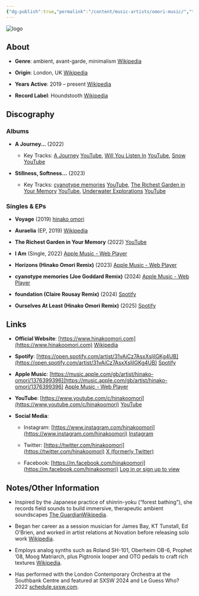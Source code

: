```yaml
---
{"dg-publish":true,"permalink":"/content/music-artists/omori-music/","tags":["#MusicArtist"],"noteIcon":"","created":"2025-08-28T23:54:14.155+02:00","updated":"2025-04-28T17:19:41.479+02:00"}
---
```



<img src="/img/MALOGO/Omori.png" alt="logo" class="round-img round-img-200">

## About

- **Genre**: ambient, avant-garde, minimalism [Wikipedia](https://en.wikipedia.org/wiki/Hinako_Omori?utm_source=chatgpt.com)
    
- **Origin**: London, UK [Wikipedia](https://en.wikipedia.org/wiki/Hinako_Omori?utm_source=chatgpt.com)
    
- **Years Active**: 2019 – present [Wikipedia](https://en.wikipedia.org/wiki/Hinako_Omori?utm_source=chatgpt.com)
    
- **Record Label**: Houndstooth [Wikipedia](https://en.wikipedia.org/wiki/Hinako_Omori?utm_source=chatgpt.com)
    

## Discography

### Albums

- **A Journey…** (2022)
    
    - Key Tracks: [A Journey](https://www.youtube.com/watch?v=Kw9bVXKYE1g) [YouTube](https://www.youtube.com/watch?v=Kw9bVXKYE1g&utm_source=chatgpt.com), [Will You Listen In](https://www.youtube.com/watch?v=SrTTTleHfjk) [YouTube](https://www.youtube.com/watch?v=SrTTTleHfjk&utm_source=chatgpt.com), [Snow](https://www.youtube.com/watch?v=admPebpbvj0) [YouTube](https://www.youtube.com/watch?v=admPebpbvj0&utm_source=chatgpt.com)
        
- **Stillness, Softness…** (2023)
    
    - Key Tracks: [cyanotype memories](https://www.youtube.com/watch?v=rB3Ah_a1yzo) [YouTube](https://www.youtube.com/watch?v=rB3Ah_a1yzo&utm_source=chatgpt.com), [The Richest Garden in Your Memory](https://www.youtube.com/watch?v=DzSb1ls-i78) [YouTube](https://www.youtube.com/watch?v=DzSb1ls-i78&utm_source=chatgpt.com), [Underwater Explorations](https://www.youtube.com/watch?v=gB7CrM7oMto) [YouTube](https://www.youtube.com/watch?v=gB7CrM7oMto&utm_source=chatgpt.com)
        

### Singles & EPs

- **Voyage** (2019) [hinako omori](https://hinakoomori.bandcamp.com/album/voyage-2?utm_source=chatgpt.com)
    
- **Auraelia** (EP, 2019) [Wikipedia](https://en.wikipedia.org/wiki/Hinako_Omori?utm_source=chatgpt.com)
    
- **The Richest Garden in Your Memory** (2022) [YouTube](https://www.youtube.com/watch?v=DzSb1ls-i78&utm_source=chatgpt.com)
    
- **I Am** (Single, 2022) [Apple Music - Web Player](https://music.apple.com/gb/artist/hinako-omori/1376399396?utm_source=chatgpt.com)
    
- **Horizons (Hinako Omori Remix)** (2023) [Apple Music - Web Player](https://music.apple.com/gb/artist/hinako-omori/1376399396?utm_source=chatgpt.com)
    
- **cyanotype memories (Joe Goddard Remix)** (2024) [Apple Music - Web Player](https://music.apple.com/gb/artist/hinako-omori/1376399396?utm_source=chatgpt.com)
    
- **foundation (Claire Rousay Remix)** (2024) [Spotify](https://open.spotify.com/artist/31vAiCz7AsxXsljIGKg4UB?utm_source=chatgpt.com)
    
- **Ourselves At Least (Hinako Omori Remix)** (2025) [Spotify](https://open.spotify.com/artist/31vAiCz7AsxXsljIGKg4UB?utm_source=chatgpt.com)
    

## Links

- **Official Website**: [https://www.hinakoomori.com](https://www.hinakoomori.com) [Wikipedia](https://en.wikipedia.org/wiki/Hinako_Omori?utm_source=chatgpt.com)
    
- **Spotify**: [https://open.spotify.com/artist/31vAiCz7AsxXsljIGKg4UB](https://open.spotify.com/artist/31vAiCz7AsxXsljIGKg4UB) [Spotify](https://open.spotify.com/artist/31vAiCz7AsxXsljIGKg4UB?utm_source=chatgpt.com)
    
- **Apple Music**: [https://music.apple.com/gb/artist/hinako-omori/1376399396](https://music.apple.com/gb/artist/hinako-omori/1376399396) [Apple Music - Web Player](https://music.apple.com/gb/artist/hinako-omori/1376399396?utm_source=chatgpt.com)
    
- **YouTube**: [https://www.youtube.com/c/hinakoomori](https://www.youtube.com/c/hinakoomori) [YouTube](https://www.youtube.com/c/hinakoomori/featured?utm_source=chatgpt.com)
    
- **Social Media**:
    
    - Instagram: [https://www.instagram.com/hinakoomori](https://www.instagram.com/hinakoomori) [Instagram](https://www.instagram.com/p/DI0z7KCNPP6/?utm_source=chatgpt.com)
        
    - Twitter: [https://twitter.com/hinakoomori](https://twitter.com/hinakoomori) [X (formerly Twitter)](https://twitter.com/hinakoomori?utm_source=chatgpt.com)
        
    - Facebook: [https://m.facebook.com/hinakoomori](https://m.facebook.com/hinakoomori) [Log in or sign up to view](https://m.facebook.com/hinakoomori/photos/last-few-solo-shows-of-2024-in-bristol-baden-and-bonn-three-bs131024-stillness-s/960468142559817/?utm_source=chatgpt.com)
        

## Notes/Other Information

- Inspired by the Japanese practice of shinrin-yoku (“forest bathing”), she records field sounds to build immersive, therapeutic ambient soundscapes [The Guardian](https://www.theguardian.com/music/2022/mar/12/one-to-watch-hinako-omori-a-journey?utm_source=chatgpt.com)[Wikipedia](https://en.wikipedia.org/wiki/Hinako_Omori?utm_source=chatgpt.com).
    
- Began her career as a session musician for James Bay, KT Tunstall, Ed O’Brien, and worked in artist relations at Novation before releasing solo work [Wikipedia](https://en.wikipedia.org/wiki/Hinako_Omori?utm_source=chatgpt.com).
    
- Employs analog synths such as Roland SH-101, Oberheim OB-6, Prophet ’08, Moog Matriarch, plus Pigtronix looper and OTO pedals to craft rich textures [Wikipedia](https://en.wikipedia.org/wiki/Hinako_Omori?utm_source=chatgpt.com).
    
- Has performed with the London Contemporary Orchestra at the Southbank Centre and featured at SXSW 2024 and Le Guess Who? 2022 [schedule.sxsw.com](https://schedule.sxsw.com/2024/artists/2195685?utm_source=chatgpt.com).